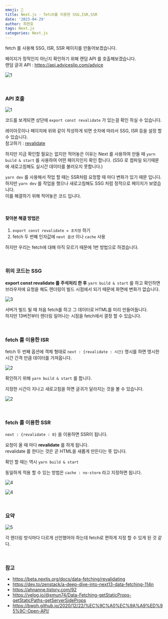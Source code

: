 ```yaml
---
emoji: 📖
title: Next.js - fetch를 이용한 SSG,ISR,SSR
date: '2023-04-29'
author: 최현호
tags: Next.js
categories: Next.js
---
```


fetch 를 사용해 SSG, ISR, SSR 페이지를 만들어보겠습니다.

페이지가 정적인지 아닌지 확인하기 위해 랜덤 API 를 호출해보겠습니다. <br>
랜덤 글귀 API : https://api.adviceslip.com/advice

![1](https://user-images.githubusercontent.com/87301268/235303896-6668d19c-4de9-4527-9aaf-52324d93a409.gif)

<br>

### API 호출

![1](https://user-images.githubusercontent.com/87301268/235304095-478e7731-befe-4e5e-9739-a4eda85eefd8.png)

코드를 보게되면 상단에 `export const revalidate` 가 있는걸 확인 하실 수 있습니다. <br>

레이아웃이나 페이지에 위와 같이 작성하게 되면 숫자에 따라서 SSG, ISR 등을 설정 할 수 있습니다.<br>
참고하기 : [revalidate](https://beta.nextjs.org/docs/data-fetching/revalidating)

하지만 지금 확인할 필요는 없지만 적어놓은 이유는 Next 를 사용하여 만들 때 `yarn build & start` 를 사용하여 어떤 페이지인지 확인 합니다.
(SSG 로 컴파일 되기때문에 새로고침해도 실시간 데이터를 불러오지 못합니다.)

`yarn dev` 를 사용해서 작업 할 때는 SSR처럼 요청할 때 마다 변화가 있기 때문 입니다. <br>
하지만 `yarn dev` 를 작업을 했으나 새로고침해도 SSG 처럼 정적으로 페이지가 보였습니다. <br>
이를 해결하기 위해 적어놓은 코드 입니다.

<br>

#### 찾아본 해결 방법은

1. `export const revalidate = 초지정` 하기
2. fetch 두 번째 인자값에 `next 옵션` 이나 `cache` 사용

하지만 우리는 fetch에 대해 아직 모르기 때문에 1번 방법으로 하겠습니다.

<br>

### 위의 코드는 SSG

**export const revalidate 를 주석처리 한 후** `yarn build & start` 를 하고 확인하면 <br> 브라우저에 요청을 해도 렌더링이 빌드 시점에서 되기 때문에 화면에 변화가 없습니다.

![3](https://user-images.githubusercontent.com/87301268/235311099-80b5e16d-1136-43ea-a8de-c89185018c9f.gif)

서버가 빌드 될 때 처음 fetch를 하고 그 데이터로 HTML를 미리 만들어둡니다.<br>
하지만 13버전부터 렌더링 일어나는 시점을 fetch에서 결정 할 수 있습니다.

<br>

### fetch 를 이용한 ISR

fetch 두 번째 옵션에 객체 형태로 `next : {revalidate : 시간}` 명시를 하면
명시한 시간 간격 만큼 데이터를 가져옵니다.

![2](https://user-images.githubusercontent.com/87301268/235311007-47a445ac-41fd-42f0-a620-a30998b2cbec.png)

확인하기 위해 `yarn build & start` 를 합니다.

지정한 시간이 지나고 새로고침을 하면 글귀가 달라지는 것을 볼 수 있습니다.

![2](https://user-images.githubusercontent.com/87301268/235310978-073e2f1c-846c-492b-a302-b43c0d7f0a01.gif)

<br>

### fetch 를 이용한 SSR

`next : {revalidate : 0}` 을 이용하면 SSR이 됩니다.

요청이 올 때 마다 **revalidate** 를 하게 됩니다. <br>
revalidate 를 한다는 것은 곧 HTML을 새롭게 만든다는 뜻 입니다.

확인 할 때는 역시 `yarn build & start`

동일하게 적용 할 수 있는 방법은 `cache : no-store` 라고 지정하면 됩니다. <br>

![4](https://user-images.githubusercontent.com/87301268/235311620-4f475fd2-7e50-434d-bdfa-a3e95fc977c5.png)

![4](https://user-images.githubusercontent.com/87301268/235311674-cf445f44-39ff-4af5-a3e5-47fd584a1978.gif)

<br>

### 요약

![5](https://user-images.githubusercontent.com/87301268/235311744-be026b47-f2ad-41bc-91fc-d651d81127a6.png)

각 렌더링 방식마다 다르게 선언했어야 하는데 fetch로 편하게 지정 할 수 있게 된 것 같다.

<br>

### 참고

- https://beta.nextjs.org/docs/data-fetching/revalidating
- https://dev.to/zenstack/a-deep-dive-into-next13-data-fetching-114n
- https://ahnanne.tistory.com/92
- https://velog.io/@xmun74/Data-Fetching-getStaticProps-getStaticPaths-getServerSideProps
- https://bwoh.github.io/2020/12/22/%EC%9C%A0%EC%9A%A9%ED%95%9C-Open-API/

<br>

```toc

```
